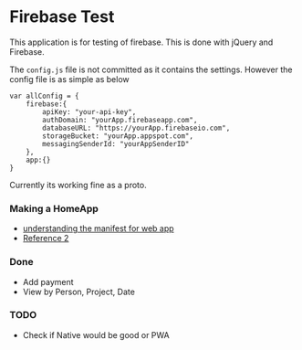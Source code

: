 Firebase Test
=============
 
 This application is for testing of firebase. This is done with jQuery and Firebase.

The `config.js` file is not committed as it contains the settings. However the config file is as simple as below

```
var allConfig = {
	firebase:{
		apiKey: "your-api-key",
        authDomain: "yourApp.firebaseapp.com",
        databaseURL: "https://yourApp.firebaseio.com",
        storageBucket: "yourApp.appspot.com",
        messagingSenderId: "yourAppSenderID"
	},
	app:{}
}
```

Currently its working fine as a proto.

### Making a HomeApp
 - [understanding the manifest for web app][1]
 - [Reference 2][2]


### Done

- Add payment
- View by Person, Project, Date



### TODO
 
 - Check if Native would be good or PWA






[1]: https://thishereweb.com/understanding-the-manifest-for-web-app-3f6cd2b853d6
[2]: https://webdesign.tutsplus.com/articles/quick-tip-give-your-website-an-ios-home-screen-icon--webdesign-10067












 
